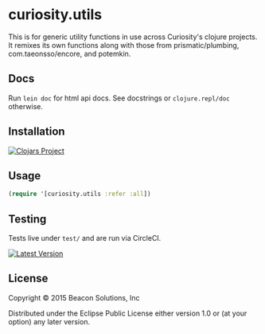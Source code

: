# curiosity.utils

This is for generic utility functions in use across Curiosity's clojure 
projects. It remixes its own functions along with those from prismatic/plumbing,
com.taeonsso/encore, and potemkin.

## Docs

Run `lein doc` for html api docs. See docstrings or `clojure.repl/doc` otherwise.

## Installation

[![Clojars Project](http://clojars.org/curiosity.utils/latest-version.svg)](http://clojars.org/curiosity.utils)

## Usage

```clj
(require '[curiosity.utils :refer :all])
```

## Testing

Tests live under `test/` and are run via CircleCI. 

[![Latest Version](https://circleci.com/gh/CuriosityApp/curiosity.utils.svg?style=shield&circle-token=6a84b5949665cc4ca73e868c41339be82e8e066b)](https://circleci.com/gh/CuriosityApp/curiosity.utils)

## License

Copyright © 2015 Beacon Solutions, Inc

Distributed under the Eclipse Public License either version 1.0 or (at
your option) any later version.

